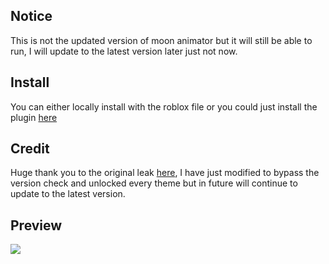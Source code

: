 ## Notice
This is not the updated version of moon animator but it will still be able to run, I will update to the latest version later just not now. 

## Install
You can either locally install with the roblox file or you could just install the plugin [here](https://create.roblox.com/store/asset/16121601431)

## Credit
Huge thank you to the original leak [here](https://create.roblox.com/store/asset/13220334080/Moon-Animator-Cracked%3Fkeyword=&pageNumber=&pagePosition=), I have just modified to bypass the version check and unlocked every theme but in future will continue to update to the latest version.

## Preview
<img src="https://r2.e-z.host/2319035a-e3c7-432d-9413-f474d133b997/22hibqzo.png" />
